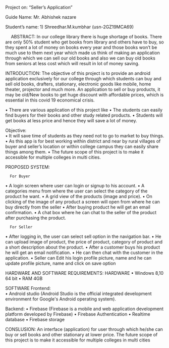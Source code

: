 Project on:
“Seller’s Application”
 

Guide Name: 		Mr. Abhishek nazare

Student’s name:     1) Shreedhar.M.kumbhar (usn-2GZ19MCA69)
				                                    


 
ABSTRACT:  In our college library there is huge shortage of books. There are only 50% student who get books from library and others have to buy, so they spent a lot of money on books every year and those books won’t be much use to them next year which made us think of making an application through which we can sell our old books and also we can buy old books from seniors at less cost which will result in lot of money saving.

INTRODUCTION:
The objective of this project is to provide an android application exclusively for our college through which students can buy and sell old books, drafters, stationary, electronic goods like mobile, home theater, projector and much more. An application to sell or buy products, it may be old/New books to get huge discount with affordable prices, which is essential in this covid 19 economical crisis.

•	There are various application of this project like
•	The students can easily find buyers for their books and other study related products.
•	Students will get books at less price and hence they will save a lot of money.

Objective:  
•	It will save time of students as they need not to go to market to buy things.
•	As this app is for best working within district and near by rural villages of buyer and seller’s location or within college campus they can easily share things among them.
•	The future scope of this project is to make it accessible for multiple colleges in multi cities.


              
          
 PROPOSED SYSTEM:
      
      For Buyer
•	A login screen where user can login or signup to his account.
•	A categories menu from where the user can select the category of the product he want.
•	A grid view of the products (image and price).
•	On clicking of the image of any product a screen will open from where he can buy directly from the seller
•	After buying product he will get an email confirmation.
•	A chat box where he can chat to the seller of the product after purchasing the product.
     


      For Seller
•	After logging in, the user can select sell option in the navigation bar.
•	He can upload image of product, the price of product, category of product and a short description about the product.
•	After a customer buys his product he will get an email notification.
•	He can then chat with the customer in the application.
•	Seller can Edit his login profile picture, name and he can update profile picture, name and click on save option

HARDWARE AND SOFTWARE REQUIREMENTS:
HARDWARE
•	Windows 8,10 64 bit
•	RAM 4GB

SOFTWARE
Frontend:  
•	Android studio (Android Studio is the official integrated development environment for Google's Android operating system).

Backend:
•	Firebase (Firebase is a mobile and web application development platform developed by Firebase)
•	Firebase Authentication
•	Realtime database
•	Firebase storage

CONSLUSION: An interface (application) for user through which he/she can buy or sell books and other stationary at lower price. The future scope of this project is to make it accessible for multiple colleges in multi cities

